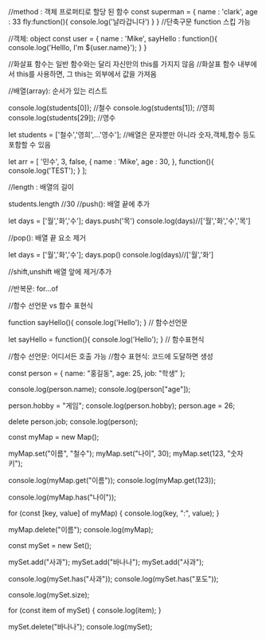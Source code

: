 //method : 객체 프로퍼티로 할당 된 함수
const superman = {
name : 'clark',
age : 33
fly:function(){
console.log('날라갑니다')
}
}
//단축구문 function 스킵 가능

//객체: object
const user = {
name : 'Mike',
sayHello : function(){
console.log('Helllo, I'm ${user.name}');
}
}

//화살표 함수는 일반 함수와는 달리 자신만의 this를 가지지 않음
//화살표 함수 내부에서 this를 사용하면, 그 this는 외부에서 값을 가져옴

//배열(array): 순서가 있는 리스트

console.log(students[0]); //철수
console.log(students[1]); //영희
console.log(students[29]); //영수

let students = ['철수','영희',...'영수'];
//배열은 문자뿐만 아니라 숫자,객체,함수 등도 포함할 수 있음

let arr = [
'민수',
3,
false,
{
name : 'Mike',
age : 30,
},
function(){
console.log('TEST');
}
];

//length : 배열의 길이

students.length //30
//push(): 배열 끝에 추가

let days = ['월','화','수'];
days.push('목')
console.log(days)//['월','화','수','목']

//pop(): 배열 끝 요소 제거

let days = ['월','화','수'];
days.pop()
console.log(days)//['월','화']

//shift,unshift 배열 앞에 제거/추가

//반복문: for...of

//함수 선언문 vs 함수 표현식

function sayHello(){
console.log('Hello');
} // 함수선언문

let sayHello = function(){
console.log('Hello');
} // 함수표현식

//함수 선언문: 어디서든 호출 가능
//함수 표현식: 코드에 도달하면 생성

const person = {
name: "홍길동",
age: 25,
job: "학생"
};

console.log(person.name);
console.log(person["age"]);

person.hobby = "게임";
console.log(person.hobby);
person.age = 26;

delete person.job;
console.log(person);

const myMap = new Map();

myMap.set("이름", "철수");
myMap.set("나이", 30);
myMap.set(123, "숫자 키");

console.log(myMap.get("이름"));
console.log(myMap.get(123));

console.log(myMap.has("나이"));

for (const [key, value] of myMap) {
console.log(key, ":", value);
}

myMap.delete("이름");
console.log(myMap);

const mySet = new Set();

mySet.add("사과");
mySet.add("바나나");
mySet.add("사과");

console.log(mySet.has("사과"));
console.log(mySet.has("포도"));

console.log(mySet.size);

for (const item of mySet) {
console.log(item);
}

mySet.delete("바나나");
console.log(mySet);
